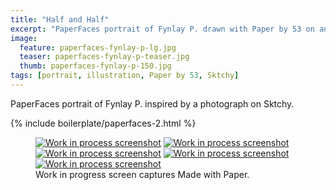 ```yaml
---
title: "Half and Half"
excerpt: "PaperFaces portrait of Fynlay P. drawn with Paper by 53 on an iPad."
image: 
  feature: paperfaces-fynlay-p-lg.jpg
  teaser: paperfaces-fynlay-p-teaser.jpg
  thumb: paperfaces-fynlay-p-150.jpg
tags: [portrait, illustration, Paper by 53, Sktchy]
---
```


PaperFaces portrait of Fynlay P. inspired by a photograph on Sktchy.

{% include boilerplate/paperfaces-2.html %}

<figure class="third">
  <a href="{{ site.url }}/assets/images/paperfaces-fynlay-p-process-1-lg.jpg"><img src="{{ site.url }}/assets/images/paperfaces-fynlay-p-process-1-600.jpg" alt="Work in process screenshot"></a>
  <a href="{{ site.url }}/assets/images/paperfaces-fynlay-p-process-2-lg.jpg"><img src="{{ site.url }}/assets/images/paperfaces-fynlay-p-process-2-600.jpg" alt="Work in process screenshot"></a>
  <a href="{{ site.url }}/assets/images/paperfaces-fynlay-p-process-3-lg.jpg"><img src="{{ site.url }}/assets/images/paperfaces-fynlay-p-process-3-600.jpg" alt="Work in process screenshot"></a>
  <a href="{{ site.url }}/assets/images/paperfaces-fynlay-p-process-4-lg.jpg"><img src="{{ site.url }}/assets/images/paperfaces-fynlay-p-process-4-600.jpg" alt="Work in process screenshot"></a>
  <a href="{{ site.url }}/assets/images/paperfaces-fynlay-p-process-5-lg.jpg"><img src="{{ site.url }}/assets/images/paperfaces-fynlay-p-process-5-600.jpg" alt="Work in process screenshot"></a>
  <figcaption>Work in progress screen captures Made with Paper.</figcaption>
</figure>

